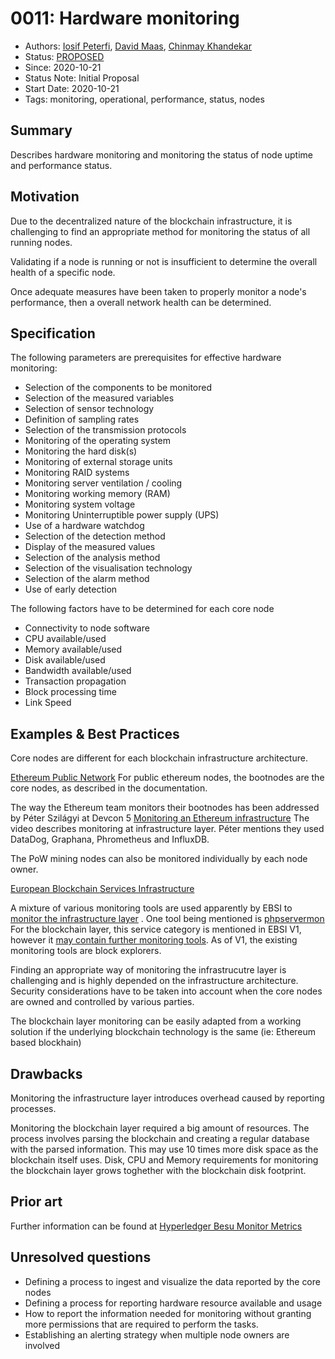 # 0011: Hardware monitoring
 - Authors: [Iosif Peterfi](peterfi@mpdl.mpg.de), [David Maas](david_maas@hotmail.de), [Chinmay Khandekar](khandekar@internet-sicherheit.de) 
- Status: [PROPOSED](/README.md#proposed)
- Since: 2020-10-21 
- Status Note: Initial Proposal  
- Start Date: 2020-10-21 
- Tags: monitoring, operational, performance, status, nodes

## Summary
Describes hardware monitoring and monitoring the status of node uptime and performance status.

## Motivation
Due to the decentralized nature of the blockchain infrastructure, it is challenging to find an appropriate method for monitoring the status of all running nodes. 

Validating if a node is running or not is insufficient to determine the overall health of a specific node. 

Once adequate measures have been taken to properly monitor a node's performance, then a overall network health can be determined.

## Specification
The following parameters are prerequisites for effective hardware monitoring:
* Selection of the components to be monitored
* Selection of the measured variables
* Selection of sensor technology
* Definition of sampling rates
* Selection of the transmission protocols
* Monitoring of the operating system
* Monitoring the hard disk(s)
* Monitoring of external storage units
* Monitoring RAID systems
* Monitoring server ventilation / cooling
* Monitoring working memory (RAM)
* Monitoring system voltage
* Monitoring Uninterruptible power supply (UPS)
* Use of a hardware watchdog
* Selection of the detection method
* Display of the measured values
* Selection of the analysis method
* Selection of the visualisation technology
* Selection of the alarm method
* Use of early detection 

The following factors have to be determined for each core node
* Connectivity to node software
* CPU available/used
* Memory available/used
* Disk available/used
* Bandwidth available/used
* Transaction propagation
* Block processing time
* Link Speed

## Examples & Best Practices

Core nodes are different for each blockchain infrastructure architecture.

[Ethereum Public Network](https://github.com/ethereum/go-ethereum)
For public ethereum nodes, the bootnodes are the core nodes, as described in the documentation.

The way the Ethereum team monitors their bootnodes has been addressed by Péter Szilágyi at Devcon 5 [Monitoring an Ethereum infrastructure](https://www.youtube.com/watch?v=2I_Cfr-OUp4)
The video describes monitoring at infrastructure layer. Péter mentions they used DataDog, Graphana, Phrometheus and InfluxDB.

The PoW mining nodes can also be monitored individually by each node owner.

[European Blockchain Services Infrastructure](https://ec.europa.eu/cefdigital/wiki/display/CEFDIGITAL/EBSI)

A mixture of various monitoring tools are used apparently by EBSI to [monitor the infrastructure layer](https://ec.europa.eu/cefdigital/wiki/display/CEFDIGITALEBSI/Monitoring+of+the+Infrastructure) . One tool being mentioned is [phpservermon](https://github.com/phpservermon/phpservermon)
For the blockchain layer, this service category is mentioned in EBSI V1, however it [may contain further monitoring tools](https://ec.europa.eu/cefdigital/wiki/display/CEFDIGITALEBSI/Blockchain+Monitoring). As of V1, the existing monitoring tools are block explorers.


Finding an appropriate way of monitoring the infrastrucutre layer is challenging and is highly depended on the infrastructure architecture. Security considerations have to be taken into account when the core nodes are owned and controlled by various parties.

The blockchain layer monitoring can be easily adapted from a working solution if the underlying blockchain technology is the same (ie: Ethereum based blockhain)

## Drawbacks

Monitoring the infrastructure layer introduces overhead caused by reporting processes.

Monitoring the blockchain layer required a big amount of resources. The process involves parsing the blockchain and creating a regular database with the parsed information. This may use 10 times more disk space as the blockchain itself uses. Disk, CPU and Memory requirements for monitoring the blockchain layer grows toghether with the blockchain disk footprint.

## Prior art

Further information can be found at [Hyperledger Besu Monitor Metrics](https://besu.hyperledger.org/en/stable/HowTo/Monitor/Metrics/)

## Unresolved questions

* Defining a process to ingest and visualize the data reported by the core nodes 
* Defining a process for reporting hardware resource available and usage
* How to report the information needed for monitoring without granting more permissions that are required to perform the tasks.
* Establishing an alerting strategy when multiple node owners are involved
